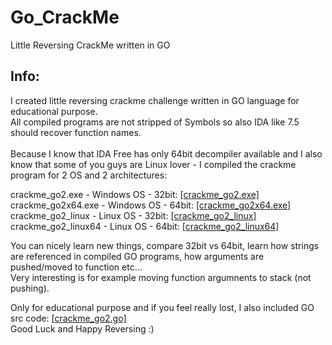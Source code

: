 # Go_CrackMe
Little Reversing CrackMe written in GO<br/>

## Info:
I created little reversing crackme challenge written in GO language for educational purpose.<br/>
All compiled programs are not stripped of Symbols so also IDA like 7.5 should recover function names.<br/>
<br/>
Because I know that IDA Free has only 64bit decompiler available and I also know that
some of you guys are Linux lover - I compiled the crackme program for 2 OS and 2 architectures:<br/>

crackme_go2.exe - Windows OS - 32bit: [[crackme_go2.exe]](https://github.com/Dump-GUY/Go_CrackMe/blob/main/Binary/crackme_go2.exe)<br/>
crackme_go2x64.exe - Windows OS - 64bit: [[crackme_go2x64.exe]](https://github.com/Dump-GUY/Go_CrackMe/blob/main/Binary/crackme_go2x64.exe)<br/>
crackme_go2_linux - Linux OS - 32bit: [[crackme_go2_linux]](https://github.com/Dump-GUY/Go_CrackMe/blob/main/Binary/crackme_go2_linux)<br/>
crackme_go2_linux64 - Linux OS - 64bit: [[crackme_go2_linux64]](https://github.com/Dump-GUY/Go_CrackMe/blob/main/Binary/crackme_go2_linux64)<br/>

You can nicely learn new things, compare 32bit vs 64bit, learn how strings are referenced in compiled GO programs, how arguments are pushed/moved to function etc...<br/>
Very interesting is for example moving function argumnents to stack (not pushing).<br/>

Only for educational purpose and if you feel really lost, I also included GO src code: [[crackme_go2.go]](https://github.com/Dump-GUY/Go_CrackMe/blob/main/SRC/crackme_go2.go)<br/>
Good Luck and Happy Reversing :)<br/>
